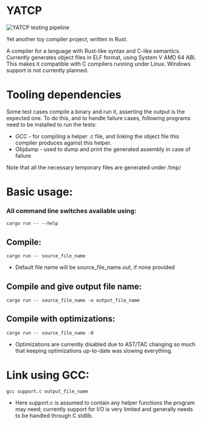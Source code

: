 YATCP
=====

![YATCP testing pipeline](https://github.com/Valtis/YATCP/workflows/YATCP%20testing%20pipeline/badge.svg?branch=master)  

Yet another toy compiler project, written in Rust.

A compiler for a language with Rust-like syntax and C-like semantics. Currently generates object files in ELF format, using System V AMD 64 ABI. This makes it compatible with C compilers running under Linux. Windows support is not currently planned.

# Tooling dependencies

Some test cases compile a binary and run it, asserting the output is the expected one. To do this, and to handle failure cases, following programs need to be installed to run the tests:

* GCC - for compiling a helper .c file, and linking the object file this compiler produces against this helper.
* Objdump - used to dump and print the generated assembly in case of failure

Note that all the necessary temporary files are generated under /tmp/

# Basic usage:

### All command line switches available using:
```
cargo run -- --help
```

## Compile:

```
cargo run -- source_file_name
```
* Default file name will be source\_file\_name.out, if none provided

## Compile and give output file name:

```
cargo run -- source_file_name -o output_file_name
```

## Compile with optimizations:

```
cargo run -- source_file_name -O
```
* Optimizations are currently disabled due to AST/TAC changing so much that keeping optimizations up-to-date was slowing everything.

# Link using GCC:

```
gcc support.c output_file_name 
```
* Here support.c is assumed to contain any helper functions the program may need; currently support for I/O is very limited and generally needs to be handled through C stdlib.


